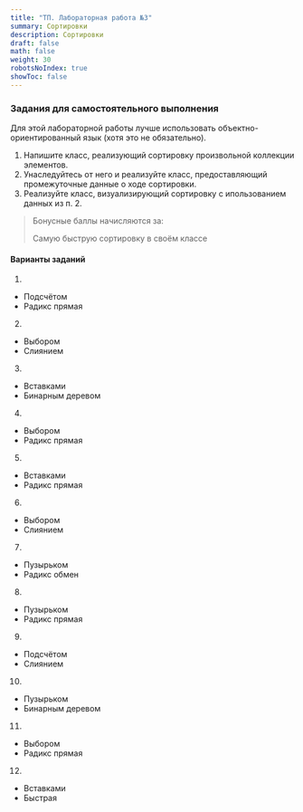 ```yaml
---
title: "ТП. Лабораторная работа №3"
summary: Сортировки
description: Сортировки
draft: false
math: false
weight: 30
robotsNoIndex: true
showToc: false
---
```

### Задания для самостоятельного выполнения

Для этой лабораторной работы лучше использовать объектно-ориентированный язык (хотя это не обязательно).
1. Напишите класс, реализующий сортировку произвольной коллекции элементов.
2. Унаследуйтесь от него и реализуйте класс, предоставляющий промежуточные данные о ходе сортировки.
3. Реализуйте класс, визуализирующий сортировку с ипользованием данных из п. 2.

> Бонусные баллы начисляются за:
> 
> Cамую быструю сортировку в своём классе


#### Варианты заданий

1.
* Подсчётом
* Радикс прямая
2.
* Выбором
* Слиянием
3.
* Вставками
* Бинарным деревом
4.
* Выбором
* Радикс прямая
5.
* Вставками
* Радикс прямая
6.
* Выбором
* Слиянием
7.
* Пузырьком
* Радикс обмен
8.
* Пузырьком
* Радикс прямая
9.
* Подсчётом
* Слиянием
10.
* Пузырьком
* Бинарным деревом
11.
* Выбором
* Радикс прямая
12.
* Вставками
* Быстрая
